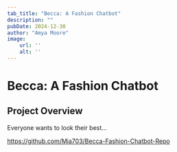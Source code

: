 ```yaml
---
tab_title: "Becca: A Fashion Chatbot"
description: ""
pubDate: 2024-12-30
author: "Amya Moore"
image:
    url: ''
    alt: ''
---
```


# Becca: A Fashion Chatbot

## Project Overview

Everyone wants to look their best...

https://github.com/Mia703/Becca-Fashion-Chatbot-Repo
